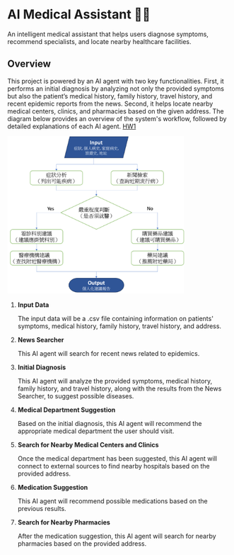 # AI Medical Assistant 🤖🏥
An intelligent medical assistant that helps users diagnose symptoms, recommend specialists, and locate nearby healthcare facilities.
## Overview
This project is powered by an AI agent with two key functionalities. First, it performs an initial diagnosis by analyzing not only the provided symptoms but also the patient’s medical history, family history, travel history, and recent epidemic reports from the news. Second, it helps locate nearby medical centers, clinics, and pharmacies based on the given address.
The diagram below provides an overview of the system's workflow, followed by detailed explanations of each AI agent.
[HW1](https://raw.githubusercontent.com/ConnieLee0214/AI-Agent/main/dataAgent.py)


<img src="Flowchart.png" width="400"/>

1. **Input Data**  

   The input data will be a .csv file containing information on patients' symptoms, medical history, family history, travel history, and address.  

2. **News Searcher**  

   This AI agent will search for recent news related to epidemics.  

3. **Initial Diagnosis**  

   This AI agent will analyze the provided symptoms, medical history, family history, and travel history, along with the results from the News Searcher, to suggest possible diseases.  

4. **Medical Department Suggestion**  

   Based on the initial diagnosis, this AI agent will recommend the appropriate medical department the user should visit.  

5. **Search for Nearby Medical Centers and Clinics**  

   Once the medical department has been suggested, this AI agent will connect to external sources to find nearby hospitals based on the provided address.  

6. **Medication Suggestion**  

   This AI agent will recommend possible medications based on the previous results.  

7. **Search for Nearby Pharmacies**  

   After the medication suggestion, this AI agent will search for nearby pharmacies based on the provided address.  



